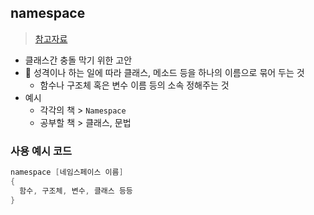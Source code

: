 ## namespace
> [참고자료](https://aspdotnet.tistory.com/8)

- 클래스간 충돌 막기 위한 고안
- 🎄 성격이나 하는 일에 따라 클래스, 메소드 등을 하나의 이름으로 묶어 두는 것
  - 함수나 구조체 혹은 변수 이름 등의 소속 정해주는 것
- 예시
  - 각각의 책 > `Namespace`
  - 공부할 책 >  클래스, 문법

### 사용 예시 코드
```c
namespace [네임스페이스 이름]
{
  함수, 구조체, 변수, 클래스 등등
}
```
